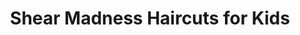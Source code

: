 ---
title: "Shear Madness Haircuts for Kids"
url: /albuquerque/shear-madness-haircuts-for-kids/
shop: hairdresser
---